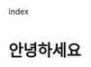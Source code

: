 <!index html>
<html>
<head>
  <tittle>index</title>
<head>
<body>
  <h1>안녕하세요</h1>
</body>
</html>
    
